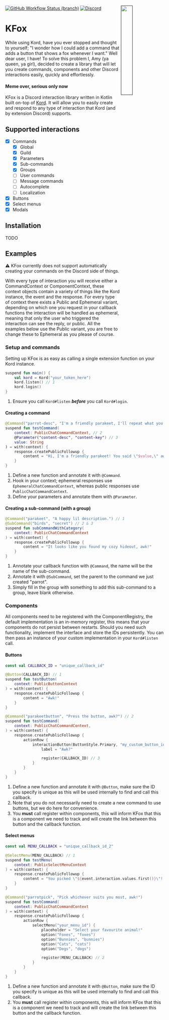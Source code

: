 <a href=""><img align="right" src="https://zerotwo.bot/logo.webp" width=27%></a>

[![GitHub Workflow Status (branch)](https://img.shields.io/github/workflow/status/ZeroTwo-Bot/KFox/CI/master?logo=github&&style=for-the-badge)](https://github.com/ZeroTwo-Bot/KFox/actions)
[![Discord](https://img.shields.io/static/v1?label=Discord&message=Click%20here&color=7289DA&style=for-the-badge&logo=discord)](https://zerotwo.link/support)

# KFox

While using Kord, have you ever stopped and thought to yourself; "I wonder how I could add a command
that adds a button that shows a fox whenever I want." Well dear user, I have!
To solve this problem I, Amy (ya queen, ya girl), decided to create a library that will let you
create commands, components and other Discord interactions easily, quickly and effortlessly.

#### Meme over, serious only now

KFox is a Discord interaction library written in Kotlin built on-top of [Kord](https://kord.dev/).
It will allow you to easily create and respond to any type of interaction that Kord (and by extension Discord) supports.

## Supported interactions

- [x] Commands
    - [x] Global
    - [x] Guild
    - [x] Parameters
    - [x] Sub-commands
    - [x] Groups
    - [ ] User commands
    - [ ] Message commands
    - [ ] Autocomplete
    - [ ] Localization
- [x] Buttons
- [x] Select menus
- [x] Modals

## Installation

TODO

## Examples

⚠️ KFox currently does not support automatically creating your commands on the Discord side of things.

With every type of interaction you will receive either a CommandContext or ComponentContext, these context
objects contain a variety of things like the Kord instance, the event and the response. For every type of
context there exists a Public and Ephemeral variant, depending on which one you request in your callback functions
the interaction will be handled as ephemeral, meaning that only the user who triggered the interaction can see
the reply, or public. All the examples below use the Public variant, you are free to change these to Ephemeral
as you please of course.

### Setup and commands

Setting up KFox is as easy as calling a single extension function on your Kord instance.

```kotlin
suspend fun main() {
    val kord = Kord("your_token_here")
    kord.listen() // 1
    kord.login()
}
```

1. Ensure you call `Kord#listen` ***before*** you call `Kord#login`.

#### Creating a command

```kotlin
@Command("parrot-desc", "I'm a friendly parakeet, I'll repeat what you said awk!") // 1
suspend fun testCommand(
    context: PublicChatCommandContext, // 2
    @Parameter("content-desc", "content-key") // 3
    value: String
) = with(context) {
    response.createPublicFollowup {
        content = "Hi, I'm a friendly parakeet! You said \"$value,\" awk!"
    }
}
```

1. Define a new function and annotate it with `@Command`.
2. Hook in your context; ephemeral responses use `EphemeralChatCommandContext`,
   whereas public responses use `PublicChatCommandContext`.
3. Define your parameters and annotate them with `@Parameter`.

#### Creating a sub-command (with a group)

```kotlin
@Command("parakeet", "A happy lil description.") // 1
@SubCommand("birds", "secret") // 2 & 3
suspend fun subCommandWithCategory(
    context: PublicChatCommandContext
) = with(context) {
    response.createPublicFollowup {
        content = "It looks like you found my cozy hideout, awk!"
    }
}
```

1. Annotate your callback function with `@Command`, the name will be the name of the sub-command.
2. Annotate it with `@SubCommand`, set the parent to the command we just created "parrot".
3. Simply fill in the group with something to add this sub-command to a group, leave blank otherwise.

### Components

All components need to be registered with the ComponentRegistry, the default implementation is an in-memory register,
this means that your components do not persist between restarts. Should you need such functionality, implement the
interface and store the IDs persistently. You can then pass an instance of your custom implementation in
your `Kord#listen` call.

#### Buttons

```kotlin
const val CALLBACK_ID = "unique_callback_id"

@Button(CALLBACK_ID) // 1
suspend fun testButton(
    context: PublicButtonContext
) = with(context) {
    response.createPublicFollowup {
        content = "Awk!"
    }
}

@Command("parakeetbutton", "Press the button, awk?") // 2
suspend fun testCommand(
    context: PublicChatCommandContext,
) = with(context) {
    response.createPublicFollowup {
        actionRow {
            interactionButton(ButtonStyle.Primary, "my_custom_button_id") {
                label = "Awk?"

                register(CALLBACK_ID) // 3
            }
        }
    }
}
```

1. Define a new function and annotate it with `@Button`, make sure the ID you specify is unique as this will be
   used internally to find and call this callback.
2. Note that you do not necessarily need to create a new command to use buttons, but we do here for convenience.
3. You **must** call register within components, this will inform KFox that this is a component we need to track
   and will create the link between this button and the callback function.

#### Select menus

```kotlin
const val MENU_CALLBACK = "unique_callback_id_2"

@SelectMenu(MENU_CALLBACK) // 1
suspend fun testMenu(
    context: PublicSelectMenuContext
) = with(context) {
    response.createPublicFollowup {
        content = "You picked \"${event.interaction.values.first()}\"! Awk!"
    }
}

@Command("parrotpick", "Pick whichever suits you most, awk!")
suspend fun testCommand(
    context: PublicChatCommandContext
) = with(context) {
    response.createPublicFollowup {
        actionRow {
            selectMenu("your_menu_id") {
                placeholder = "Select your favourite animal!"
                option("Foxes", "foxes")
                option("Bunnies", "bunnies")
                option("Cats", "cats")
                option("Dogs", "dogs")

                register(MENU_CALLBACK) // 2
            }
        }
    }
}
```

1. Define a new function and annotate it with `@Button`, make sure the ID you specify is unique as this will be
   used internally to find and call this callback.
2. You **must** call register within components, this will inform KFox that this is a component we need to track
   and will create the link between this button and the callback function.
